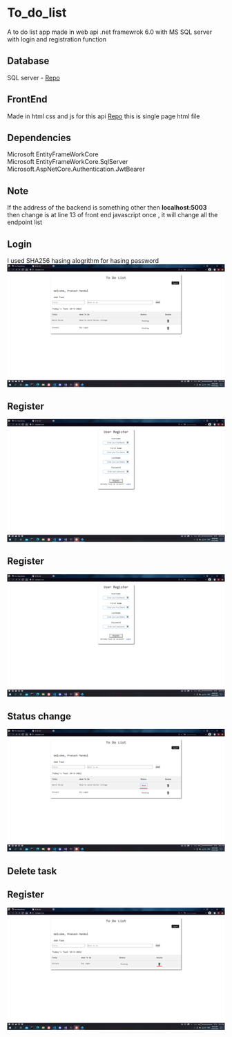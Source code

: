 # To_do_list
A to do list app made in web api .net framewrok 6.0 with MS SQL server with login and registration function

## Database 
SQL server - [Repo](https://github.com/PrakashMandal-IV/To_Do_List_DataBase)

## FrontEnd
Made in html css and js for this api [Repo](https://github.com/PrakashMandal-IV/To_do_list_FrontEnd) 
this is single page html file 

## Dependencies
Microsoft EntityFrameWorkCore
</br>
Microsoft EntityFrameWorkCore.SqlServer
</br>
Microsoft.AspNetCore.Authentication.JwtBearer

## **Note**
If the address of the backend is something other then **localhost:5003**
</br>
then change is at line 13 of front end javascript once , it will change all the endpoint list

## Login
I used SHA256 hasing alogrithm for hasing password 
![alt text](Images/Main_page.png)

## Register
![alt text](Images/register.png)

## Register
![alt text](Images/register.png)

## Status change 
![alt text](Images/status.png)

## Delete task
## Register
![alt text](Images/delete.png)

